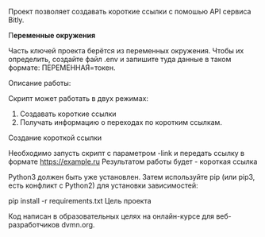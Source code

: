 Проект позволяет создавать короткие ссылки с помошью API сервиса Bitly.

П**еременные окружения**

Часть ключей проекта берётся из переменных окружения. Чтобы их определить, создайте файл .env и запишите туда данные в таком формате: ПЕРЕМЕННАЯ=токен.


Описание работы:

Скрипт может работать в двух режимах:
1. Создавать короткие ссылки
2. Получать информацию о переходах по коротким ссылкам.

Создание короткой ссылки

Необходимо запусть скрипт с параметром -link и передать ссылку в формате https://example.ru
Результатом работы будет - короткая ссылка


Python3 должен быть уже установлен. Затем используйте pip (или pip3, есть конфликт с Python2) для установки зависимостей:

pip install -r requirements.txt
Цель проекта

Код написан в образовательных целях на онлайн-курсе для веб-разработчиков dvmn.org.
